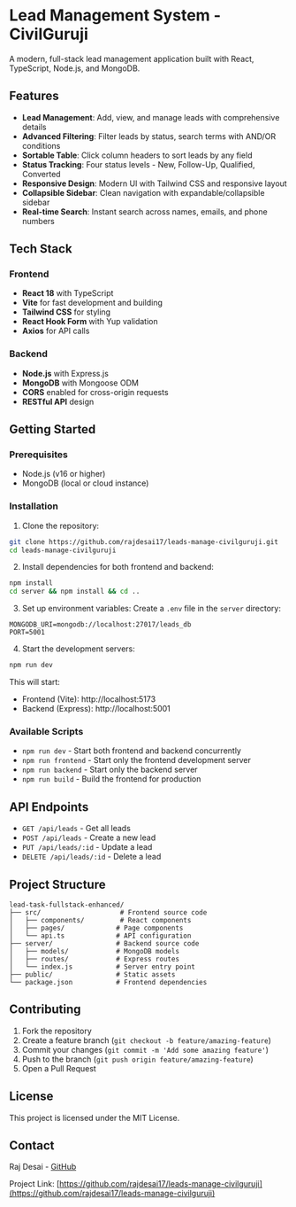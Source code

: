 # Lead Management System - CivilGuruji

A modern, full-stack lead management application built with React, TypeScript, Node.js, and MongoDB.

## Features

- **Lead Management**: Add, view, and manage leads with comprehensive details
- **Advanced Filtering**: Filter leads by status, search terms with AND/OR conditions
- **Sortable Table**: Click column headers to sort leads by any field
- **Status Tracking**: Four status levels - New, Follow-Up, Qualified, Converted
- **Responsive Design**: Modern UI with Tailwind CSS and responsive layout
- **Collapsible Sidebar**: Clean navigation with expandable/collapsible sidebar
- **Real-time Search**: Instant search across names, emails, and phone numbers

## Tech Stack

### Frontend
- **React 18** with TypeScript
- **Vite** for fast development and building
- **Tailwind CSS** for styling
- **React Hook Form** with Yup validation
- **Axios** for API calls

### Backend
- **Node.js** with Express.js
- **MongoDB** with Mongoose ODM
- **CORS** enabled for cross-origin requests
- **RESTful API** design

## Getting Started

### Prerequisites
- Node.js (v16 or higher)
- MongoDB (local or cloud instance)

### Installation

1. Clone the repository:
```bash
git clone https://github.com/rajdesai17/leads-manage-civilguruji.git
cd leads-manage-civilguruji
```

2. Install dependencies for both frontend and backend:
```bash
npm install
cd server && npm install && cd ..
```

3. Set up environment variables:
Create a `.env` file in the `server` directory:
```env
MONGODB_URI=mongodb://localhost:27017/leads_db
PORT=5001
```

4. Start the development servers:
```bash
npm run dev
```

This will start:
- Frontend (Vite): http://localhost:5173
- Backend (Express): http://localhost:5001

### Available Scripts

- `npm run dev` - Start both frontend and backend concurrently
- `npm run frontend` - Start only the frontend development server
- `npm run backend` - Start only the backend server
- `npm run build` - Build the frontend for production

## API Endpoints

- `GET /api/leads` - Get all leads
- `POST /api/leads` - Create a new lead
- `PUT /api/leads/:id` - Update a lead
- `DELETE /api/leads/:id` - Delete a lead

## Project Structure

```
lead-task-fullstack-enhanced/
├── src/                    # Frontend source code
│   ├── components/         # React components
│   ├── pages/             # Page components
│   └── api.ts             # API configuration
├── server/                # Backend source code
│   ├── models/            # MongoDB models
│   ├── routes/            # Express routes
│   └── index.js           # Server entry point
├── public/                # Static assets
└── package.json           # Frontend dependencies
```

## Contributing

1. Fork the repository
2. Create a feature branch (`git checkout -b feature/amazing-feature`)
3. Commit your changes (`git commit -m 'Add some amazing feature'`)
4. Push to the branch (`git push origin feature/amazing-feature`)
5. Open a Pull Request

## License

This project is licensed under the MIT License.

## Contact

Raj Desai - [GitHub](https://github.com/rajdesai17)

Project Link: [https://github.com/rajdesai17/leads-manage-civilguruji](https://github.com/rajdesai17/leads-manage-civilguruji)
